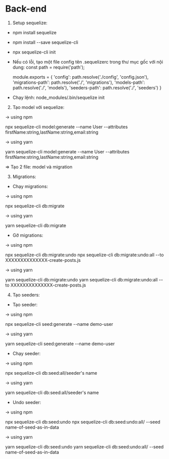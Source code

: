 # Back-end

1. Setup sequelize:

-   npm install sequelize
-   npm install --save sequelize-cli
-   npx sequelize-cli init
-   Nếu có lỗi, tạo một file config tên .sequelizerc trong thư mục gốc với nội dung:
    const path = require('path');

    module.exports = {
    'config': path.resolve('./config', 'config.json'),
    'migrations-path': path.resolve('./', 'migrations'),
    'models-path': path.resolve('./', 'models'),
    'seeders-path': path.resolve('./', 'seeders')
    }

-   Chạy lệnh: node_modules/.bin/sequelize init

2. Tạo model với sequelize:

-> using npm

npx sequelize-cli model:generate --name User --attributes firstName:string,lastName:string,email:string

-> using yarn

yarn sequelize-cli model:generate --name User --attributes firstName:string,lastName:string,email:string

=> Tạo 2 file: model và migration

3. Migrations:

-   Chạy migrations:

-> using npm

npx sequelize-cli db:migrate

-> using yarn

yarn sequelize-cli db:migrate

-   Gỡ migrations:

-> using npm

npx sequelize-cli db:migrate:undo
npx sequelize-cli db:migrate:undo:all --to XXXXXXXXXXXXXX-create-posts.js

-> using yarn

yarn sequelize-cli db:migrate:undo
yarn sequelize-cli db:migrate:undo:all --to XXXXXXXXXXXXXX-create-posts.js

4. Tạo seeders:

-   Tạo seeder:

-> using npm

npx sequelize-cli seed:generate --name demo-user

-> using yarn

yarn sequelize-cli seed:generate --name demo-user

-   Chạy seeder:

-> using npm

npx sequelize-cli db:seed:all/seeder's name

-> using yarn

yarn sequelize-cli db:seed:all/seeder's name

-   Undo seeder:

-> using npm

npx sequelize-cli db:seed:undo
npx sequelize-cli db:seed:undo:all/ --seed name-of-seed-as-in-data

-> using yarn

yarn sequelize-cli db:seed:undo
yarn sequelize-cli db:seed:undo:all/ --seed name-of-seed-as-in-data
